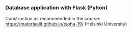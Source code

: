 ### Database application with Flask (Pyhon)

Construction as recommended in the course: https://materiaalit.github.io/tsoha-19/ (Helsinki University)